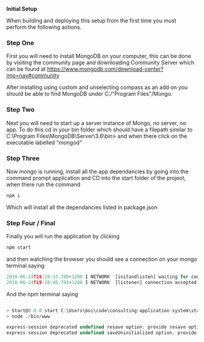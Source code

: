 **Initial Setup**

When building and deploying this setup from the first time you must perform the following actions.

### Step One
First you will need to install MongoDB on your computer, this can be done by visiting the community page and downloading Community Server which can be found at https://www.mongodb.com/download-center?jmp=nav#community

After installing using custom and unselecting compass as an add on you should be able to find MongoDB under C:/"Program Files"/Mongo.

### Step Two
Next you will need to start up a server instance of Mongo, no server, no app. To do this cd in your bin folder which should have a filepath similar to C:\Program Files\MongoDB\Server\3.6\bin> and when there click on the executable labelled "mongod"

### Step Three
Now mongo is running, install all the app dependancies by going into the command prompt application and CD into the start folder of the project, when there run the command
```javascript
npm i 
```
Which will install all the dependancies listed in package.json

### Step Four / Final
Finally you will run the application by clicking
```javascript
npm start 
```
and then watching the browser you should see a connection on your mongo terminal saying 
```javascript
2018-06-24T19:28:33.780+1200 I NETWORK  [initandlisten] waiting for connections on port 27017
2018-06-24T19:28:46.793+1200 I NETWORK  [listener] connection accepted from 127.0.0.1:51351 #1 (1 connection now open)
```
And the npm terminal saying
```javascript

> Start@0.0.0 start C:\Users\boi\code\consulting-application-system\start
> node ./bin/www

express-session deprecated undefined resave option; provide resave option app.js:25:9
express-session deprecated undefined saveUninitialized option; provide saveUninitialized option app.js:25:9
```
